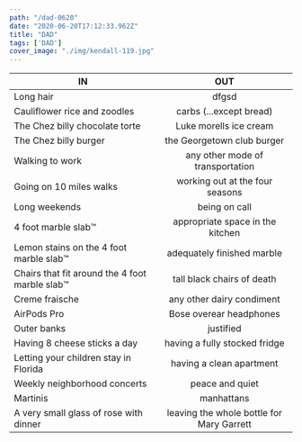 ```yaml
---
path: "/dad-0620"
date: "2020-06-20T17:12:33.962Z"
title: "DAD"
tags: ['DAD']
cover_image: "./img/kendall-119.jpg"
---
```


| IN            | OUT           | 
| ------------- |:-------------:| 
Long hair | dfgsd
Cauliflower rice and zoodles | carbs (...except bread)
The Chez billy chocolate torte | Luke morells ice cream 
The Chez billy burger | the Georgetown club burger 
Walking to work | any other mode of transportation 
Going on 10 miles walks | working out at the four seasons 
Long weekends | being on call 
4 foot marble slab™️ | appropriate space in the kitchen 
Lemon stains on the 4 foot marble slab™️ | adequately finished marble
Chairs that fit around the 4 foot marble slab™️ | tall black chairs of death
Creme fraische | any other dairy condiment
AirPods Pro | Bose overear headphones
Outer banks | justified 
Having 8 cheese sticks a day | having a fully stocked fridge 
Letting your children stay in Florida | having a clean apartment
Weekly neighborhood concerts | peace and quiet 
Martinis | manhattans 
A very small glass of rose with dinner | leaving the whole bottle for Mary Garrett